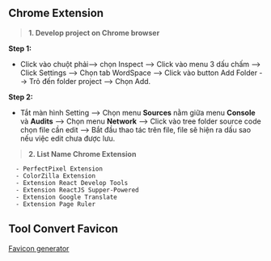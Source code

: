 ## Chrome Extension

>**1. Develop project on Chrome browser**

**Step 1:**
  - Click vào chuột phải--> chọn Inspect --> Click vào menu 3 dấu chấm --> Click Settings --> Chọn tab WordSpace --> Click vào button Add Folder --> Trỏ đến folder project --> Chọn Add.

**Step 2:**
  - Tắt màn hình Setting --> Chọn menu **Sources** nằm giữa menu **Console** và **Audits** --> Chọn menu **Network** --> Click vào tree folder source code chọn file cần edit --> Bắt đầu thao tác trên file, file sẽ hiện ra dấu sao nếu việc edit chưa được lưu.

>**2. List Name Chrome Extension**

      - PerfectPixel Extension
      - ColorZilla Extension
      - Extension React Develop Tools
      - Extension ReactJS Supper-Powered
      - Extension Google Translate
      - Extension Page Ruler
      
## Tool Convert Favicon

[Favicon generator](https://www.favicon-generator.org/)
